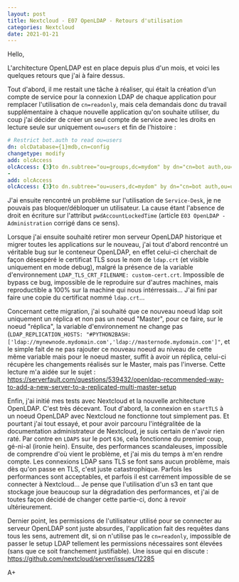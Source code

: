 ```yaml
---
layout: post
title: Nextcloud - E07 OpenLDAP - Retours d'utilisation
categories: Nextcloud
date: 2021-01-21
---
```


Hello,

L'architecture OpenLDAP est en place depuis plus d'un mois, et voici les quelques retours que j'ai à faire dessus.

Tout d'abord, il me restait une tâche à réaliser, qui était la création d'un compte de service pour la connexion LDAP de chaque application pour remplacer l'utilisation de `cn=readonly`, mais cela demandais donc du travail supplémentaire à chaque nouvelle application qu'on souhaite utiliser, du coup j'ai décider de créer un seul compte de service avec les droits en lecture seule sur uniquement `ou=users` et fin de l'histoire :

```yaml
# Restrict bot.auth to read ou=users
dn: olcDatabase={1}mdb,cn=config
changetype: modify
add: olcAccess
olcAccess: {3}to dn.subtree="ou=groups,dc=mydom" by dn="cn=bot auth,ou=users,dc=mydom" read by * break
-
add: olcAccess
olcAccess: {3}to dn.subtree="ou=users,dc=mydom" by dn="cn=bot auth,ou=users,dc=mydom" read by * break
```

J'ai ensuite rencontré un problème sur l'utilisation de `Service-Desk`, je ne pouvais pas bloquer/débloquer un utilisateur. La cause étant l'absence de droit en écriture sur l'attribut `pwdAccountLockedTime` (article `E03 OpenLDAP - Administration` corrigé dans ce sens).

Lorsque j'ai ensuite souhaité retirer mon serveur OpenLDAP historique et migrer toutes les applications sur le nouveau, j'ai tout d'abord rencontré un véritable bug sur le conteneur OpenLDAP, en effet celui-ci cherchait de façon désespéré le certificat TLS sous le nom de `ldap.crt` (et visible uniquement en mode debug), malgré la présence de la variable d'environnement `LDAP_TLS_CRT_FILENAME: custom-cert.crt`. Impossible de bypass ce bug, impossible de le reproduire sur d'autres machines, mais reproductible a 100% sur la machine qui nous intérressais... J'ai fini par faire une copie du certificat nommé `ldap.crt`...

Concernant cette migration, j'ai souhaité que ce nouveau noeud ldap soit uniquement un réplica et non pas un noeud "Master", pour ce faire, sur le noeud "réplica", la variable d'environnement ne change pas (`LDAP_REPLICATION_HOSTS: "#PYTHON2BASH:['ldap://mynewnode.mydomain.com','ldap://masternode.mydomain.com']"`, et le simple fait de ne pas rajouter ce nouveau noeud au niveau de cette même variable mais pour le noeud master, suffit à avoir un réplica, celui-ci récupère les changements réalisés sur le Master, mais pas l'inverse.
Cette lecture m'a aidée sur le sujet : <https://serverfault.com/questions/539432/openldap-recommended-way-to-add-a-new-server-to-a-replicated-multi-master-setup>

Enfin, j'ai initié mes tests avec Nextcloud et la nouvelle architecture OpenLDAP. C'est très décevant. Tout d'abord, la connexion en `startTLS` à un noeud OpenLDAP avec Nextcloud ne fonctionne tout simplement pas. Et pourtant j'ai tout essayé, et pour avoir parcouru l'intégralitée de la documentation administrateur de Nextcloud, je suis certain de n'avoir rien raté. Par contre en `LDAPS` sur le port `636`, cela fonctionne du premier coup, gé-ni-al (ironie hein). Ensuite, des performances scandaleuses, impossible de comprendre d'où vient le problème, et j'ai mis du temps à m'en rendre compte. Les connexions LDAP sans TLS se font sans aucun problème, mais dès qu'on passe en TLS, c'est juste catastrophique. Parfois les performances sont acceptables, et parfois il est carrément impossible de se connecter à Nextcloud... Je pense que l'utilisation d'un s3 en tant que stockage joue beaucoup sur la dégradation des performances, et j'ai de toutes façon décidé de changer cette partie-ci, donc à revoir ultérieurement.

Dernier point, les permissions de l'utilisateur utilisé pour se connecter au serveur OpenLDAP sont juste absurdes, l'application fait des requêtes dans tous les sens, autrement dit, si on n'utilise pas le `cn=readonly`, impossible de passer le setup LDAP tellement les permissions nécessaires sont élevées (sans que ce soit franchement justifiable). Une issue qui en discute : <https://github.com/nextcloud/server/issues/12285>

A+
